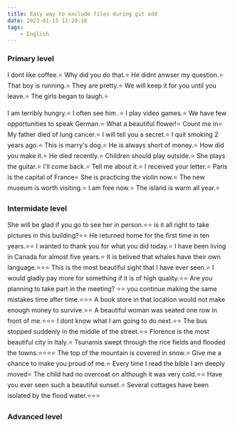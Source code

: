 ```yaml
---
title: Easy way to exclude files during git add
date: 2023-01-15 12:20:16
tags:
	- English
---
```


### Primary level

I dont like coffee.⭐️
Why did you do that.⭐️
He didnt anwser my question.⭐️
That boy is running.⭐️
They are pretty.⭐️
We will keep it for you until you leave.⭐️
The girls began to laugh.⭐️

<!-- more  -->

I am terribly hungry.⭐️
I often see him .⭐️
I play video games.⭐️
We have few opportunities to speak German.⭐️
What a beautiful flower!⭐️
Count me in⭐️
My father died of lung cancer.⭐️
I will tell you a secret.⭐️
I quit smoking 2 years ago.⭐️
This is marry's dog.⭐️
He is always short of money.⭐️
How did you make it.⭐️
He died recently.⭐️
Children should play outside.⭐️
She plays the guitar.⭐️
I'll come back.⭐️
Tell me about it.⭐️
I received your letter.⭐️
Paris is the capital of France⭐️
She is practicing the violin now.⭐️
The new museum is worth visiting.⭐️
I am free now.⭐️
The island is warm all year.⭐️

### Intermidate level

She will be glad if you go to see her in person.⭐️⭐️
is it all right to take pictures in this building?⭐️⭐️
He returned home for the first time in ten years.⭐️⭐️
I wanted to thank you for what you did today.⭐️
I have been living in Canada for almost five years.⭐️
It is belived that whales have their own language.⭐️⭐️⭐️
This is the most beautiful sight that I have ever seen.⭐️
I would gladly pay more for something if it is of high quality.⭐️⭐️
Are you planning to take part in the meeting? ⭐️⭐️
you continue making the same mistakes time after time.⭐️⭐️⭐️
A book store in that location would not make enough money to survive.⭐️⭐️
A beautiful woman was seated one row in front of me.⭐️⭐️⭐️
I dont know what I am going to do next.⭐️⭐️
The bus stopped suddenly in the middle of the street.⭐️⭐️
Florence is the most beautiful city in Italy.⭐️
Tsunamis swept through the rice fields and flooded the towns.⭐️⭐️⭐️⭐️
The top of the mountain is covered in snow.⭐️
Give me a chance to make you proud of me.⭐️
Every time I read the bible I am deeply moved⭐️
The child had no overcoat on although it was very cold.⭐️⭐️
Have you ever seen such a beautiful sunset.⭐️
Several cottages have been isolated by the flood water.⭐️⭐️⭐️

### Advanced level
